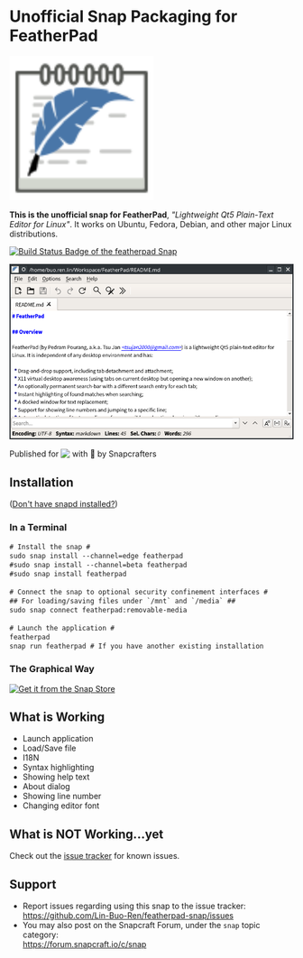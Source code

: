 # Unofficial Snap Packaging for FeatherPad
<!--
	Use the Staticaly service for easy access to in-repo pictures:
	https://www.staticaly.com/
-->
<img src=gui/featherpad.svg alt='Icon of FeatherPad' width=256px title='Icon of FeatherPad' />

**This is the unofficial snap for FeatherPad**, *"Lightweight Qt5 Plain-Text Editor for Linux"*. It works on Ubuntu, Fedora, Debian, and other major Linux distributions.

[![Build Status Badge of the `featherpad` Snap](https://build.snapcraft.io/badge/Lin-Buo-Ren/featherpad-snap.svg "Build Status of the `featherpad` snap")](https://build.snapcraft.io/user/Lin-Buo-Ren/featherpad-snap)

![Screenshot of the Snapped Application](local/screenshots/main-interface.png "Screenshot of the Snapped Application")

Published for <img src="http://anything.codes/slack-emoji-for-techies/emoji/tux.png" align="top" width="24" /> with 💝 by Snapcrafters

## Installation
([Don't have snapd installed?](https://snapcraft.io/docs/core/install))

### In a Terminal
    # Install the snap #
    sudo snap install --channel=edge featherpad
    #sudo snap install --channel=beta featherpad
    #sudo snap install featherpad
    
    # Connect the snap to optional security confinement interfaces #
    ## For loading/saving files under `/mnt` and `/media` ##
    sudo snap connect featherpad:removable-media
    
    # Launch the application #
    featherpad
    snap run featherpad # If you have another existing installation

### The Graphical Way
[![Get it from the Snap Store](https://snapcraft.io/static/images/badges/en/snap-store-black.svg)](https://snapcraft.io/featherpad)

## What is Working
* Launch application
* Load/Save file
* I18N
* Syntax highlighting
* Showing help text
* About dialog
* Showing line number
* Changing editor font

## What is NOT Working...yet 
Check out the [issue tracker](https://github.com/Lin-Buo-Ren/featherpad-snap/issues) for known issues.

## Support
* Report issues regarding using this snap to the issue tracker:  
  <https://github.com/Lin-Buo-Ren/featherpad-snap/issues>
* You may also post on the Snapcraft Forum, under the `snap` topic category:  
  <https://forum.snapcraft.io/c/snap>
